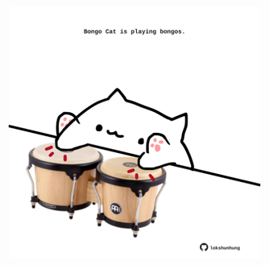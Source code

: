 <!-- built at 24/10/2021, 22:01:58 UTC -->
<p align="center">
  <img width="500" height="500" src="./ReadmeImage.svg">
</p>
